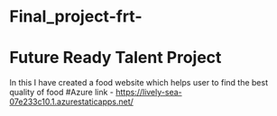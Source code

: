 # Final_project-frt-

# Future Ready Talent Project 
In this I have created a food website which helps user to find the best quality of food
#Azure link - https://lively-sea-07e233c10.1.azurestaticapps.net/
